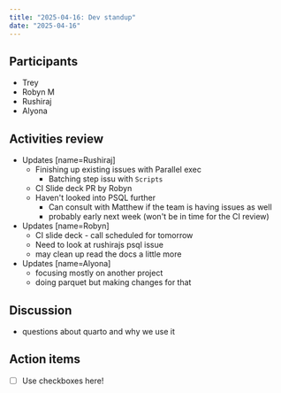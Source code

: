 ```yaml
---
title: "2025-04-16: Dev standup"
date: "2025-04-16"
---
```


## Participants

* Trey
* Robyn M
* Rushiraj
* Alyona

## Activities review

* Updates [name=Rushiraj]
    * Finishing up existing issues with Parallel exec
        * Batching step issu with `Scripts`
    * CI Slide deck PR by Robyn
    * Haven't looked into PSQL further
        * Can consult with Matthew if the team is having issues as well
        * probably early next week (won't be in time for the CI review)
* Updates [name=Robyn]
    * CI slide deck - call scheduled for tomorrow
    * Need to look at rushirajs psql issue
    * may clean up read the docs a little more
* Updates [name=Alyona]
    * focusing mostly on another project
    * doing parquet but making changes for that

## Discussion

* questions about quarto and why we use it

## Action items

- [ ] Use checkboxes here!
